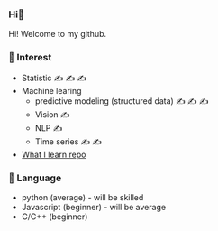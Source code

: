 ### Hi👋

<!--
**minsoo9506/minsoo9506** is a ✨ _special_ ✨ repository because its `README.md` (this file) appears on your GitHub profile.

Here are some ideas to get you started:

- 🔭 I’m currently working on ...
- 🌱 I’m currently learning ...
- 👯 I’m looking to collaborate on ...
- 🤔 I’m looking for help with ...
- 💬 Ask me about ...
- 📫 How to reach me: ...
- 😄 Pronouns: ...
- ⚡ Fun fact: ...
-->

Hi! Welcome to my github.

### 🌱 Interest
- Statistic &#9997; &#9997; &#9997;
- Machine learing
  - predictive modeling (structured data) &#9997; &#9997; &#9997;
  - Vision &#9997;
  - NLP &#9997; 
  - Time series &#9997; &#9997;
- [What I learn repo](https://github.com/minsoo9506/What-I-learn)

### 🌱 Language
- python (average) - will be skilled 
- Javascript (beginner) - will be average
- C/C++ (beginner)
